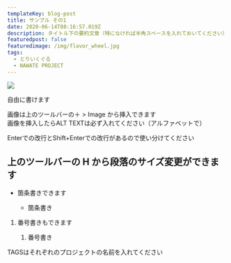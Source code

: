 ```yaml
---
templateKey: blog-post
title: サンプル その1
date: 2020-06-14T08:16:57.019Z
description: タイトル下の要約文章（特になければ半角スペースを入れておいてください）
featuredpost: false
featuredimage: /img/flavor_wheel.jpg
tags:
  - とりいくぐる
  - NAWATE PROJECT
---
```

![](/img/annex-1-4.jpg)

自由に書けます

画像は上のツールバーの＋ > Image から挿入できます\
画像を挿入したらALT TEXTは必ず入れてください（アルファベットで）

Enterでの改行とShift+Enterでの改行があるので使い分けてください

## **上のツールバーの H から段落のサイズ変更ができます**

* 箇条書きできます

  * 箇条書き

1. 番号書きもできます

   1. 番号書き

TAGSはそれぞれのプロジェクトの名前を入れてください